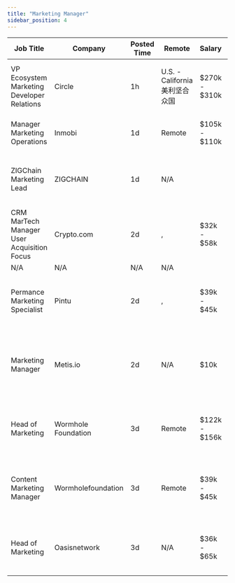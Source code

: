 ```yaml
---
title: "Marketing Manager"
sidebar_position: 4
---
```


| Job Title | Company | Posted Time | Remote | Salary | Tags | Apply Link |
|-----------|---------|-------------|--------|--------|------|------------|
| VP Ecosystem Marketing Developer Relations | Circle | 1h | U.S. - California 美利坚合众国 | $270k - $310k | developer relations, dev, marketing, non tech, executive | [Apply](https://web3.career/vp-ecosystem-marketing-developer-relations-circle/107877) |
| Manager Marketing Operations | Inmobi | 1d | Remote | $105k - $110k | marketing, non tech, operations, remote | [Apply](https://web3.career/manager-marketing-operations-inmobi/99742) |
| ZIGChain Marketing Lead | ZIGCHAIN | 1d | N/A |  | lead, marketing lead, marketing, non tech, remote | [Apply](https://web3.career/zigchain-marketing-lead-zigchain/105881) |
| CRM MarTech Manager User Acquisition Focus | Crypto.com | 2d | , | $32k - $58k | crm, user acquisition, marketing, non tech, crypto | [Apply](https://web3.career/crm-martech-manager-user-acquisition-focus-crypto-com/107772) |
| N/A | N/A | N/A | N/A |  |  | [Apply](https://web3.career/metana) |
| Permance Marketing Specialist | Pintu | 2d | , | $39k - $45k | marketing specialist, marketing, non tech, blockchain, crypto | [Apply](https://web3.career/performance-marketing-specialist-pintu/107739) |
| Marketing Manager | Metis.io | 2d | N/A | $10k | marketing manager, marketing, non tech, growth marketing, head of marketing | [Apply](https://web3.career/marketing-manager-metis-io/107718) |
| Head of Marketing | Wormhole Foundation | 3d | Remote | $122k - $156k | head of marketing, marketing, non tech, executive, blockchain | [Apply](https://web3.career/head-of-marketing-wormholefoundation/107709) |
| Content Marketing Manager | Wormholefoundation | 3d | Remote | $39k - $45k | content marketing, marketing manager, marketing, non tech, blockchain | [Apply](https://web3.career/content-marketing-manager-wormholefoundation/96945) |
| Head of Marketing | Oasisnetwork | 3d | N/A | $36k - $65k | head of marketing, marketing, non tech, executive, remote | [Apply](https://web3.career/head-of-marketing-oasisnetwork/73767) |
